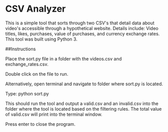 # CSV Analyzer

This is a simple tool that sorts through two CSV's that detail data about video's accessible through a hypothetical website. Details include: Video titles, likes, purchases, value of purchases, and currency exchange rates. This tool was built using Python 3.

##Instructions

Place the sort.py file in a folder with the videos.csv and exchange_rates.csv.

Double click on the file to run.

Alternatively, open terminal and navigate to folder where sort.py is located. 

Type: python sort.py

This should run the tool and output a valid.csv and an invalid.csv into the folder where the tool is located based on the filtering rules. The total value of valid.csv will print into the terminal window. 

Press enter to close the program.